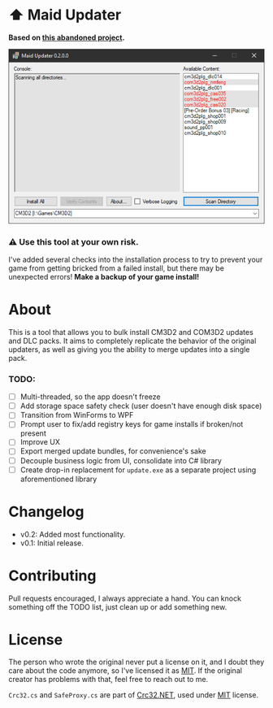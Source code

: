 ﻿# ⬆️ Maid Updater
**Based on [this abandoned project](https://github.com/thepotatomaster/cm3d2-updater).**

![A screenshot of the tool.](res/img1.png)

### ⚠️ Use this tool at your own risk.
I've added several checks into the installation process to try to prevent your game from
getting bricked from a failed install, but there may be unexpected errors!
**Make a backup of your game install!**

# About
This is a tool that allows you to bulk install CM3D2 and COM3D2 updates and DLC packs.
It aims to completely replicate the behavior of the original updaters,
as well as giving you the ability to merge updates into a single pack.

### TODO:

- [ ] Multi-threaded, so the app doesn't freeze
- [ ] Add storage space safety check (user doesn't have enough disk space)
- [ ] Transition from WinForms to WPF
- [ ] Prompt user to fix/add registry keys for game installs if broken/not present
- [ ] Improve UX
- [ ] Export merged update bundles, for convenience's sake
- [ ] Decouple business logic from UI, consolidate into C# library
- [ ] Create drop-in replacement for `update.exe` as a separate project using aforementioned library

# Changelog
- v0.2: Added most functionality.
- v0.1: Initial release.

# Contributing
Pull requests encouraged, I always appreciate a hand.
You can knock something off the TODO list, just clean up or add something new.

# License
The person who wrote the original never put a license on it, and I doubt they care about the code anymore,
so I've licensed it as [MIT](https://choosealicense.com/licenses/mit/). If the original creator has problems
with that, feel free to reach out to me.

`Crc32.cs` and `SafeProxy.cs` are part of [Crc32.NET](https://github.com/force-net/Crc32.NET), used under 
[MIT](https://choosealicense.com/licenses/mit/) license.
